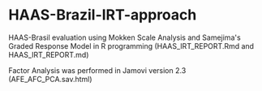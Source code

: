 # HAAS-Brazil-IRT-approach
HAAS-Brasil evaluation using Mokken Scale Analysis and Samejima's Graded Response Model in R programming (HAAS_IRT_REPORT.Rmd and HAAS_IRT_REPORT.md)

Factor Analysis was performed in Jamovi version 2.3 (AFE_AFC_PCA.sav.html)
